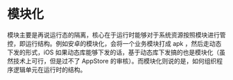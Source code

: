 # 模块化

模块主要是再说运行态的隔离，核心在于运行时能够对于系统资源按照模块进行管控，即运行结构。例如安卓的模块化，会将一个业务模块打成 apk ，然后走动态下发的形式，iOS 如果动态库能够下发的话，基于动态库下发搞的也是模块化（虽然技术上可行，但是过不了 AppStore 的审核）。而模块化则说的是，如何组织程序逻辑单元在运行时的结构。

